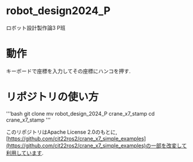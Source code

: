# robot_design2024_P
ロボット設計製作論3 P班

# 動作
キーボードで座標を入力してその座標にハンコを押す. 

# リポジトリの使い方
'''bash
git clone 
mv robot_design_2024_P crane_x7_stamp
cd crane_x7_stamp
'''


このリポジトリはApache License 2.0のもとに, [https://github.com/cit22ros2/crane_x7_simple_examples](https://github.com/cit22ros2/crane_x7_simple_examples)の一部を改変して利用しています.
